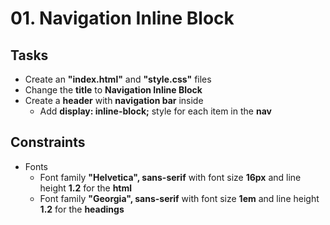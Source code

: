 # 01. Navigation Inline Block

## Tasks
 * Create an **"index.html"** and **"style.css"** files
 * Change the **title** to **Navigation Inline Block**
 * Create a **header**  with **navigation bar** inside
	* Add **display: inline-block;** style for each item in the **nav**
	
## Constraints
 * Fonts
	* Font family **"Helvetica", sans-serif** with font size **16px** and line height **1.2** for the **html**
	* Font family **"Georgia", sans-serif** with font size **1em** and line height **1.2** for the **headings**


